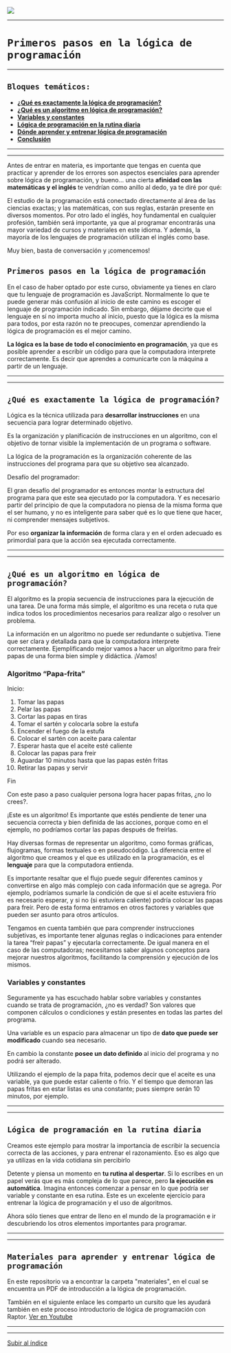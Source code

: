 <p align='left'>
  <img src="https://www.frba.utn.edu.ar/wp-content/uploads/2019/10/logo-UTNBA-PNC-2016-2019-e1570223041254.png" />
</P>

---

# `Primeros pasos en la lógica de programación`

---

<a id="top"></a>

## `Bloques temáticos:`

- [**¿Qué es exactamente la lógica de programación?**](#item1)
- [**¿Qué es un algoritmo en lógica de programación?**](#item2)
- [**Variables y constantes**](#item3)
- [**Lógica de programación en la rutina diaria**](#item4)
- [**Dónde aprender y entrenar lógica de programación**](#item5)
- [**Conclusión**](#item6)

---

---

Antes de entrar en materia, es importante que tengas en cuenta que practicar y aprender de los errores son aspectos esenciales para aprender sobre lógica de programación, y bueno… una cierta **afinidad con las matemáticas y el inglés** te vendrían como anillo al dedo, ya te diré por qué:

El estudio de la programación está conectado directamente al área de las ciencias exactas; y las matemáticas, con sus reglas, estarán presente en diversos momentos. Por otro lado el inglés, hoy fundamental en cualquier profesión, también será importante, ya que al programar encontrarás una mayor variedad de cursos y materiales en este idioma. Y además, la mayoría de los lenguajes de programación utilizan el inglés como base.

Muy bien, basta de conversación y ¡comencemos!

<a id="item1"></a>

## `Primeros pasos en la lógica de programación`

En el caso de haber optado por este curso, obviamente ya tienes en claro que tu lenguaje de programación es JavaScript. Normalmente lo que te puede generar más confusión al inicio de este camino es escoger el lenguaje de programación indicado. Sin embargo, déjame decirte que el lenguaje en sí no importa mucho al inicio, puesto que la lógica es la misma para todos, por esta razón no te preocupes, comenzar aprendiendo la lógica de programación es el mejor camino.

**La lógica es la base de todo el conocimiento en programación**, ya que es posible aprender a escribir un código para que la computadora interprete correctamente. Es decir que aprendes a comunicarte con la máquina a partir de un lenguaje.

---

---

<a id="item2"></a>

## `¿Qué es exactamente la lógica de programación?`

Lógica es la técnica utilizada para **desarrollar instrucciones** en una secuencia para lograr determinado objetivo.

Es la organización y planificación de instrucciones en un algoritmo, con el objetivo de tornar visible la implementación de un programa o software.

La lógica de la programación es la organización coherente de las instrucciones del programa para que su objetivo sea alcanzado.

Desafío del programador:

El gran desafío del programador es entonces montar la estructura del programa para que este sea ejecutado por la computadora. Y es necesario partir del principio de que la computadora no piensa de la misma forma que el ser humano, y no es inteligente para saber qué es lo que tiene que hacer, ni comprender mensajes subjetivos.

Por eso **organizar la información** de forma clara y en el orden adecuado es primordial para que la acción sea ejecutada correctamente.

---

---

<a id="item3"></a>

## `¿Qué es un algoritmo en lógica de programación?`

El algoritmo es la propia secuencia de instrucciones para la ejecución de una tarea. De una forma más simple, el algoritmo es una receta o ruta que indica todos los procedimientos necesarios para realizar algo o resolver un problema.

La información en un algoritmo no puede ser redundante o subjetiva. Tiene que ser clara y detallada para que la computadora interprete correctamente. Ejemplificando mejor vamos a hacer un algoritmo para freír papas de una forma bien simple y didáctica. ¡Vamos!

### **Algoritmo “Papa-frita”**

Inicio:

1. Tomar las papas
2. Pelar las papas
3. Cortar las papas en tiras
4. Tomar el sartén y colocarla sobre la estufa
5. Encender el fuego de la estufa
6. Colocar el sartén con aceite para calentar
7. Esperar hasta que el aceite esté caliente
8. Colocar las papas para freir
9. Aguardar 10 minutos hasta que las papas estén fritas
10. Retirar las papas y servir

Fin

Con este paso a paso cualquier persona logra hacer papas fritas, ¿no lo crees?.

¡Este es un algoritmo! Es importante que estés pendiente de tener una secuencia correcta y bien definida de las acciones, porque como en el ejemplo, no podríamos cortar las papas después de freírlas.

Hay diversas formas de representar un algoritmo, como formas gráficas, flujogramas, formas textuales o en pseudocódigo. La diferencia entre el algoritmo que creamos y el que es utilizado en la programación, es el **lenguaje** para que la computadora entienda.

Es importante resaltar que el flujo puede seguir diferentes caminos y convertirse en algo más complejo con cada información que se agrega. Por ejemplo, podríamos sumarle la condición de que si el aceite estuviera frío es necesario esperar, y si no (si estuviera caliente) podría colocar las papas para freír. Pero de esta forma entramos en otros factores y variables que pueden ser asunto para otros artículos.

Tengamos en cuenta también que para comprender instrucciones subjetivas, es importante tener algunas reglas o indicaciones para entender la tarea “freír papas” y ejecutarla correctamente. De igual manera en el caso de las computadoras; necesitamos saber algunos conceptos para mejorar nuestros algoritmos, facilitando la comprensión y ejecución de los mismos.

### **Variables y constantes**

Seguramente ya has escuchado hablar sobre variables y constantes cuando se trata de programación, ¿no es verdad? Son valores que componen cálculos o condiciones y están presentes en todas las partes del programa.

Una variable es un espacio para almacenar un tipo de **dato que puede ser modificado** cuando sea necesario.

En cambio la constante **posee un dato definido** al inicio del programa y no podrá ser alterado.

Utilizando el ejemplo de la papa frita, podemos decir que el aceite es una variable, ya que puede estar caliente o frío. Y el tiempo que demoran las papas fritas en estar listas es una constante; pues siempre serán 10 minutos, por ejemplo.

---

---

<a id="item4"></a>

## `Lógica de programación en la rutina diaria`

Creamos este ejemplo para mostrar la importancia de escribir la secuencia correcta de las acciones, y para entrenar el razonamiento. Eso es algo que ya utilizas en la vida cotidiana sin percibirlo

Detente y piensa un momento en **tu rutina al despertar**. Si lo escribes en un papel verás que es más compleja de lo que parece, pero **la ejecución es automática**. Imagina entonces comenzar a pensar en lo que podría ser variable y constante en esa rutina. Este es un excelente ejercicio para entrenar la lógica de programación y el uso de algoritmos.

Ahora sólo tienes que entrar de lleno en el mundo de la programación e ir descubriendo los otros elementos importantes para programar.

---

---

<a id="item5"></a>

## `Materiales para aprender y entrenar lógica de programación`

En este repositorio va a encontrar la carpeta "materiales", en el cual se encuentra un PDF de introducción a la lógica de programación.

También en el siguiente enlace les comparto un cursito que les ayudará también en este proceso introductorio de lógica de programación con Raptor.
[Ver en Youtube](https://www.youtube.com/watch?v=AEiRa5xZaZw&list=PLyvsggKtwbLVva0XXvoqx91iaLmhgeNy7)

---

---

[Subir al índice](#top)
